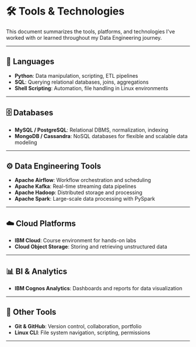 # 🛠 Tools & Technologies

This document summarizes the tools, platforms, and technologies I've worked with or learned throughout my Data Engineering journey.

---

## 🔣 Languages

- **Python**: Data manipulation, scripting, ETL pipelines  
- **SQL**: Querying relational databases, joins, aggregations  
- **Shell Scripting**: Automation, file handling in Linux environments

---

## 🗄️ Databases

- **MySQL / PostgreSQL**: Relational DBMS, normalization, indexing  
- **MongoDB / Cassandra**: NoSQL databases for flexible and scalable data modeling

---

## ⚙️ Data Engineering Tools

- **Apache Airflow**: Workflow orchestration and scheduling  
- **Apache Kafka**: Real-time streaming data pipelines  
- **Apache Hadoop**: Distributed storage and processing  
- **Apache Spark**: Large-scale data processing with PySpark

---

## ☁️ Cloud Platforms

- **IBM Cloud**: Course environment for hands-on labs  
- **Cloud Object Storage**: Storing and retrieving unstructured data

---

## 📊 BI & Analytics

- **IBM Cognos Analytics**: Dashboards and reports for data visualization

---

## 🧪 Other Tools

- **Git & GitHub**: Version control, collaboration, portfolio  
- **Linux CLI**: File system navigation, scripting, permissions

---